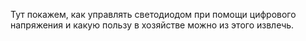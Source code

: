 Тут покажем, как управлять светодиодом при помощи цифрового напряжения и какую пользу в хозяйстве можно из этого извлечь.